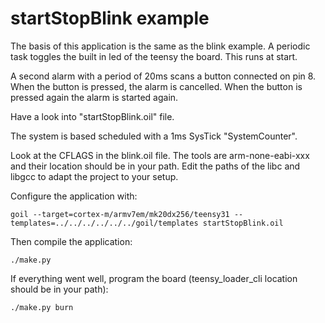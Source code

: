 # startStopBlink example

The basis of this application is the same as the blink example.
A periodic task  toggles the built in led of the teensy the board.
This runs at start.

A second alarm with a period of 20ms scans a button connected on pin 8.
When the button is pressed, the alarm is cancelled.
When the button is pressed again the alarm is started again.

Have a look into "startStopBlink.oil" file.

The system is based scheduled with a 1ms SysTick "SystemCounter".

Look at the CFLAGS in the blink.oil file. The tools are arm-none-eabi-xxx and their location should be in your path. Edit the paths of the libc and libgcc to adapt the project to your setup.

Configure the application with:

```
goil --target=cortex-m/armv7em/mk20dx256/teensy31 --templates=../../../../../../goil/templates startStopBlink.oil
```

Then compile the application:

`./make.py`

If everything went well, program the board (teensy_loader_cli location should be in your path):

`./make.py burn`
